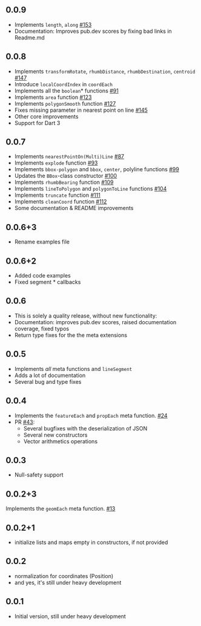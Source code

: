 ## 0.0.9

- Implements `length`, `along` [#153](https://github.com/dartclub/turf_dart/pull/153)
- Documentation: Improves pub.dev scores by fixing bad links in Readme.md

## 0.0.8

- Implements `transformRotate`, `rhumbDistance`, `rhumbDestination`, `centroid` [#147](https://github.com/dartclub/turf_dart/pull/147)
- Introduce `localCoordIndex` in `coordEach`
- Implements all the `boolean`* functions [#91](https://github.com/dartclub/turf_dart/pull/91)
- Implements `area` function [#123](https://github.com/dartclub/turf_dart/pull/123)
- Implements `polygonSmooth` function [#127](https://github.com/dartclub/turf_dart/pull/127)
- Fixes missing parameter in nearest point on line [#145](https://github.com/dartclub/turf_dart/pull/145)
- Other core improvements
- Support for Dart 3

## 0.0.7

- Implements `nearestPointOn(Multi)Line` [#87](https://github.com/dartclub/turf_dart/pull/87)
- Implements `explode` function [#93](https://github.com/dartclub/turf_dart/pull/93)
- Implements `bbox-polygon` and `bbox`, `center`, polyline functions [#99](https://github.com/dartclub/turf_dart/pull/99)
- Updates the `BBox`-class constructor [#100](https://github.com/dartclub/turf_dart/pull/100)
- Implements `rhumbBearing` function [#109](https://github.com/dartclub/turf_dart/pull/109)
- Implements `lineToPolygon` and `polygonToLine` functions [#104](https://github.com/dartclub/turf_dart/pull/104)
- Implements `truncate` function [#111](https://github.com/dartclub/turf_dart/pull/111)
- Implements `cleanCoord` function [#112](https://github.com/dartclub/turf_dart/pull/112)
- Some documentation & README improvements

## 0.0.6+3

- Rename examples file

## 0.0.6+2

- Added code examples
- Fixed segment * callbacks

## 0.0.6

- This is solely a quality release, without new functionality:
- Documentation: improves pub.dev scores, raised documentation coverage, fixed typos
- Return type fixes for the the meta extensions

## 0.0.5


- Implements *all* meta functions and `lineSegment`
- Adds a lot of documentation
- Several bug and type fixes

## 0.0.4

- Implements the `featureEach` and `propEach` meta function. [#24](https://github.com/dartclub/turf_dart/pull/24)
- PR [#43](https://github.com/dartclub/turf_dart/pull/43):
  - Several bugfixes with the deserialization of JSON
  - Several new constructors
  - Vector arithmetics operations

## 0.0.3

- Null-safety support

## 0.0.2+3

Implements the `geomEach` meta function. [#13](https://github.com/dartclub/turf_dart/pull/13)

## 0.0.2+1

- initialize lists and maps empty in constructors, if not provided

## 0.0.2

- normalization for coordinates (Position)
- and yes, it's still under heavy development

## 0.0.1

- Initial version, still under heavy development
